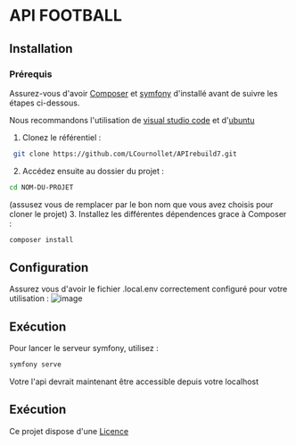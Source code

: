 # API FOOTBALL

## Installation

### Prérequis
Assurez-vous d'avoir [Composer](https://getcomposer.org/) et [symfony](https://symfony.com/download) d'installé avant de suivre les étapes ci-dessous.

Nous recommandons l'utilisation de [visual studio code](https://code.visualstudio.com/) et d'[ubuntu](https://www.ubuntu-fr.org/)

1. Clonez le référentiel :
  ```bash
   git clone https://github.com/LCournollet/APIrebuild7.git
  ```
2. Accédez ensuite au dossier du projet :
  ```bash
cd NOM-DU-PROJET
  ```
  (assusez vous de remplacer par le bon nom que vous avez choisis pour cloner le projet)
3. Installez les différentes dépendences grace à Composer :
  ```bash
  composer install
  ```
## Configuration

Assurez vous d'avoir le fichier .local.env correctement configuré pour votre utilisation :
![image](https://github.com/LCournollet/APIrebuild7/assets/98102389/3036fde5-8d31-4c24-a83c-c6a499ce3038)

## Exécution

Pour lancer le serveur symfony, utilisez :
  ```bash
  symfony serve
  ```
Votre l'api devrait maintenant être accessible depuis votre localhost

## Exécution
Ce projet dispose d'une [Licence](https://www.youtube.com/watch?v=dQw4w9WgXcQ)
